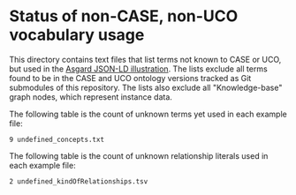 # Status of non-CASE, non-UCO vocabulary usage

This directory contains text files that list terms not known to CASE or UCO, but used in the [Asgard JSON-LD illustration](https://caseontology.org/examples/asgard/).  The lists exclude all terms found to be in the CASE and UCO ontology versions tracked as Git submodules of this repository.  The lists also exclude all "Knowledge-base" graph nodes, which represent instance data.

The following table is the count of unknown terms yet used in each example file:

```
9 undefined_concepts.txt
```

The following table is the count of unknown relationship literals used in each example file:

```
2 undefined_kindOfRelationships.tsv
```

